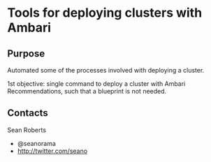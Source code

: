 Tools for deploying clusters with Ambari
========================================

Purpose
-------

Automated some of the processes involved with deploying a cluster.

1st objective: single command to deploy a cluster with Ambari Recommendations, such that a blueprint is not needed.

Contacts
--------

Sean Roberts

  - @seanorama
  - http://twitter.com/seano

